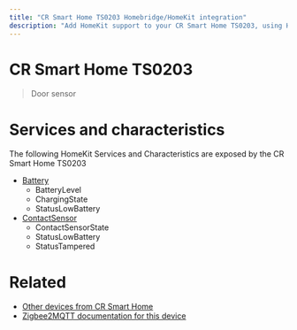 ```yaml
---
title: "CR Smart Home TS0203 Homebridge/HomeKit integration"
description: "Add HomeKit support to your CR Smart Home TS0203, using Homebridge, Zigbee2MQTT and homebridge-z2m."
---
```

<!---
This file has been GENERATED using src/docgen/docgen.ts
DO NOT EDIT THIS FILE MANUALLY!
-->
# CR Smart Home TS0203
> Door sensor


# Services and characteristics
The following HomeKit Services and Characteristics are exposed by
the CR Smart Home TS0203

* [Battery](../../battery.md)
  * BatteryLevel
  * ChargingState
  * StatusLowBattery
* [ContactSensor](../../sensors.md)
  * ContactSensorState
  * StatusLowBattery
  * StatusTampered


# Related
* [Other devices from CR Smart Home](../index.md#cr_smart_home)
* [Zigbee2MQTT documentation for this device](https://www.zigbee2mqtt.io/devices/TS0203.html)